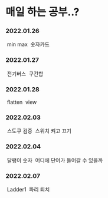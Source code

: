 # 매일 하는 공부..?

### 2022.01.26

​	min max
​	숫자카드

### 2022.01.27

​	전기버스
​	구간합

### 2022.01.28

​	flatten
​	view

### 2022.02.03

​	스도쿠 검증
​    스위치 켜고 끄기

### 2022.02.04

​	달팽이 숫자
​	어디에 단어가 들어갈 수 있을까	

### 2022.02.07

​	Ladder1
​	파리 퇴치
